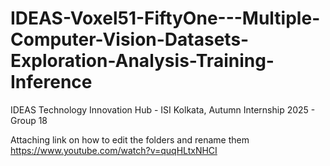 # IDEAS-Voxel51-FiftyOne---Multiple-Computer-Vision-Datasets-Exploration-Analysis-Training-Inference
IDEAS Technology Innovation Hub - ISI Kolkata, Autumn Internship 2025 - Group 18 


Attaching link on how to edit the folders and rename them
https://www.youtube.com/watch?v=quqHLtxNHCI
